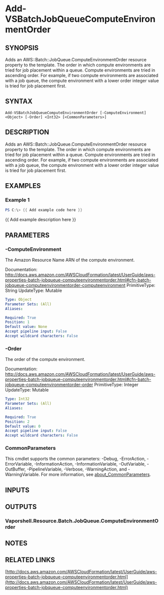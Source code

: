 # Add-VSBatchJobQueueComputeEnvironmentOrder

## SYNOPSIS
Adds an AWS::Batch::JobQueue.ComputeEnvironmentOrder resource property to the template.
The order in which compute environments are tried for job placement within a queue.
Compute environments are tried in ascending order.
For example, if two compute environments are associated with a job queue, the compute environment with a lower order integer value is tried for job placement first.

## SYNTAX

```
Add-VSBatchJobQueueComputeEnvironmentOrder [-ComputeEnvironment] <Object> [-Order] <Int32> [<CommonParameters>]
```

## DESCRIPTION
Adds an AWS::Batch::JobQueue.ComputeEnvironmentOrder resource property to the template.
The order in which compute environments are tried for job placement within a queue.
Compute environments are tried in ascending order.
For example, if two compute environments are associated with a job queue, the compute environment with a lower order integer value is tried for job placement first.

## EXAMPLES

### Example 1
```powershell
PS C:\> {{ Add example code here }}
```

{{ Add example description here }}

## PARAMETERS

### -ComputeEnvironment
The Amazon Resource Name ARN of the compute environment.

Documentation: http://docs.aws.amazon.com/AWSCloudFormation/latest/UserGuide/aws-properties-batch-jobqueue-computeenvironmentorder.html#cfn-batch-jobqueue-computeenvironmentorder-computeenvironment
PrimitiveType: String
UpdateType: Mutable

```yaml
Type: Object
Parameter Sets: (All)
Aliases:

Required: True
Position: 1
Default value: None
Accept pipeline input: False
Accept wildcard characters: False
```

### -Order
The order of the compute environment.

Documentation: http://docs.aws.amazon.com/AWSCloudFormation/latest/UserGuide/aws-properties-batch-jobqueue-computeenvironmentorder.html#cfn-batch-jobqueue-computeenvironmentorder-order
PrimitiveType: Integer
UpdateType: Mutable

```yaml
Type: Int32
Parameter Sets: (All)
Aliases:

Required: True
Position: 2
Default value: 0
Accept pipeline input: False
Accept wildcard characters: False
```

### CommonParameters
This cmdlet supports the common parameters: -Debug, -ErrorAction, -ErrorVariable, -InformationAction, -InformationVariable, -OutVariable, -OutBuffer, -PipelineVariable, -Verbose, -WarningAction, and -WarningVariable. For more information, see [about_CommonParameters](http://go.microsoft.com/fwlink/?LinkID=113216).

## INPUTS

## OUTPUTS

### Vaporshell.Resource.Batch.JobQueue.ComputeEnvironmentOrder
## NOTES

## RELATED LINKS

[http://docs.aws.amazon.com/AWSCloudFormation/latest/UserGuide/aws-properties-batch-jobqueue-computeenvironmentorder.html](http://docs.aws.amazon.com/AWSCloudFormation/latest/UserGuide/aws-properties-batch-jobqueue-computeenvironmentorder.html)

